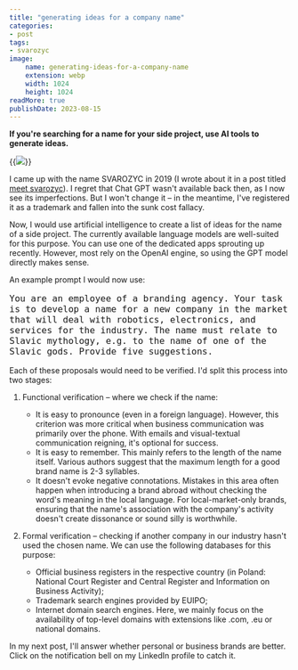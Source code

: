 ```yaml
---
title: "generating ideas for a company name"
categories:
- post
tags:
- svarozyc
image:
    name: generating-ideas-for-a-company-name
    extension: webp
    width: 1024
    height: 1024
readMore: true
publishDate: 2023-08-15
---
```

**If you're searching for a name for your side project, use AI tools to generate ideas.**
<!--more-->
{{<image src="generating-ideas-for-a-company-name.webp" caption="generating ideas for a company name" displayCaption="false">}}

I came up with the name SVAROZYC in 2019 (I wrote about it in a post titled [meet svarozyc](/blog/meet-svarozyc/)). I regret that Chat GPT wasn't available back then, as I now see its imperfections. But I won't change it – in the meantime, I've registered it as a trademark and fallen into the sunk cost fallacy.

Now, I would use artificial intelligence to create a list of ideas for the name of a side project. The currently available language models are well-suited for this purpose. You can use one of the dedicated apps sprouting up recently. However, most rely on the OpenAI engine, so using the GPT model directly makes sense.

An example prompt I would now use:
<pre style="white-space: pre-wrap; font-size: 1rem;">You are an employee of a branding agency. Your task is to develop a name for a new company in the market that will deal with robotics, electronics, and services for the industry. The name must relate to Slavic mythology, e.g. to the name of one of the Slavic gods. Provide five suggestions.</pre>

Each of these proposals would need to be verified. I'd split this process into two stages:
1. Functional verification – where we check if the name:
    * It is easy to pronounce (even in a foreign language). However, this criterion was more critical when business communication was primarily over the phone. With emails and visual-textual communication reigning, it's optional for success.
    * It is easy to remember. This mainly refers to the length of the name itself. Various authors suggest that the maximum length for a good brand name is 2-3 syllables.
    * It doesn't evoke negative connotations. Mistakes in this area often happen when introducing a brand abroad without checking the word's meaning in the local language. For local-market-only brands, ensuring that the name's association with the company's activity doesn't create dissonance or sound silly is worthwhile.

2. Formal verification – checking if another company in our industry hasn't used the chosen name. We can use the following databases for this purpose:
    * Official business registers in the respective country (in Poland: National Court Register and Central Register and Information on Business Activity);
    * Trademark search engines provided by EUIPO;
    * Internet domain search engines. Here, we mainly focus on the availability of top-level domains with extensions like .com, .eu or national domains.

In my next post, I'll answer whether personal or business brands are better. Click on the notification bell on my LinkedIn profile to catch it.